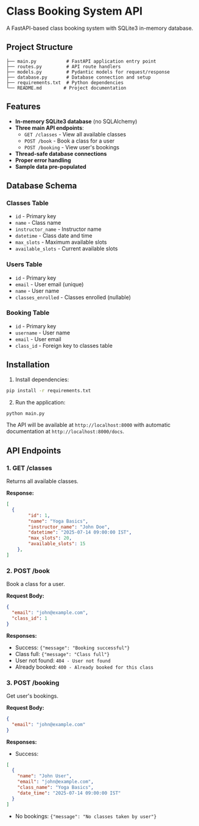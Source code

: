 # Class Booking System API

A FastAPI-based class booking system with SQLite3 in-memory database.

## Project Structure

```
├── main.py           # FastAPI application entry point
├── routes.py         # API route handlers
├── models.py         # Pydantic models for request/response
├── database.py       # Database connection and setup
├── requirements.txt  # Python dependencies
└── README.md        # Project documentation
```

## Features

- **In-memory SQLite3 database** (no SQLAlchemy)
- **Three main API endpoints**:
  - `GET /classes` - View all available classes
  - `POST /book` - Book a class for a user
  - `POST /booking` - View user's bookings
- **Thread-safe database connections**
- **Proper error handling**
- **Sample data pre-populated**

## Database Schema

### Classes Table
- `id` - Primary key
- `name` - Class name
- `instructor_name` - Instructor name
- `datetime` - Class date and time
- `max_slots` - Maximum available slots
- `available_slots` - Current available slots

### Users Table
- `id` - Primary key
- `email` - User email (unique)
- `name` - User name
- `classes_enrolled` - Classes enrolled (nullable)

### Booking Table
- `id` - Primary key
- `username` - User name
- `email` - User email
- `class_id` - Foreign key to classes table

## Installation

1. Install dependencies:
```bash
pip install -r requirements.txt
```

2. Run the application:
```bash
python main.py
```

The API will be available at `http://localhost:8000` with automatic documentation at `http://localhost:8000/docs`.

## API Endpoints

### 1. GET /classes
Returns all available classes.

**Response:**
```json
[
  {
        "id": 1,
        "name": "Yoga Basics",
        "instructor_name": "John Doe",
        "datetime": "2025-07-14 09:00:00 IST",
        "max_slots": 20,
        "available_slots": 15
    },
]
```

### 2. POST /book
Book a class for a user.

**Request Body:**
```json
{
  "email": "john@example.com",
  "class_id": 1
}
```

**Responses:**
- Success: `{"message": "Booking successful"}`
- Class full: `{"message": "Class full"}`
- User not found: `404 - User not found`
- Already booked: `400 - Already booked for this class`

### 3. POST /booking
Get user's bookings.

**Request Body:**
```json
{
  "email": "john@example.com"
}
```

**Responses:**
- Success:
```json
[
  {
    "name": "John User",
    "email": "john@example.com",
    "class_name": "Yoga Basics",
    "date_time": "2025-07-14 09:00:00 IST"
  }
]
```
- No bookings: `{"message": "No classes taken by user"}`
